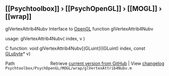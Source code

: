 ## [[Psychtoolbox]] &#8250; [[PsychOpenGL]] &#8250; [[MOGL]] &#8250; [[wrap]]

glVertexAttrib4Nubv  Interface to [OpenGL](OpenGL) function glVertexAttrib4Nubv  
  
usage:  glVertexAttrib4Nubv( index, v )  
  
C function:  void glVertexAttrib4Nubv[(GLuint]((GLuint) index, const [GLubyte](GLubyte)\* v)  




<div class="code_header" style="text-align:right;">
  <span style="float:left;">Path&nbsp;&nbsp;</span> <span class="counter">Retrieve <a href=
  "https://raw.github.com/Psychtoolbox-3/Psychtoolbox-3/beta/Psychtoolbox/PsychOpenGL/MOGL/wrap/glVertexAttrib4Nubv.m">current version from GitHub</a> | View <a href=
  "https://github.com/Psychtoolbox-3/Psychtoolbox-3/commits/beta/Psychtoolbox/PsychOpenGL/MOGL/wrap/glVertexAttrib4Nubv.m">changelog</a></span>
</div>
<div class="code">
  <code>Psychtoolbox/PsychOpenGL/MOGL/wrap/glVertexAttrib4Nubv.m</code>
</div>

